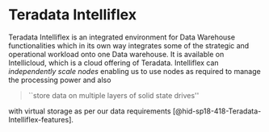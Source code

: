 Teradata Intelliflex
====================

Teradata Intelliflex is an integrated environment for Data Warehouse
functionalities which in its own way integrates some of the strategic
and operational workload onto one Data warehouse. It is available on
Intellicloud, which is a cloud offering of Teradata. Intelliflex can
*independently scale nodes* enabling us to use nodes as required to
manage the processing power and also

> ``store data on multiple layers of solid state drives''

with virtual storage as per our data
requirements [@hid-sp18-418-Teradata-Intelliflex-features].
